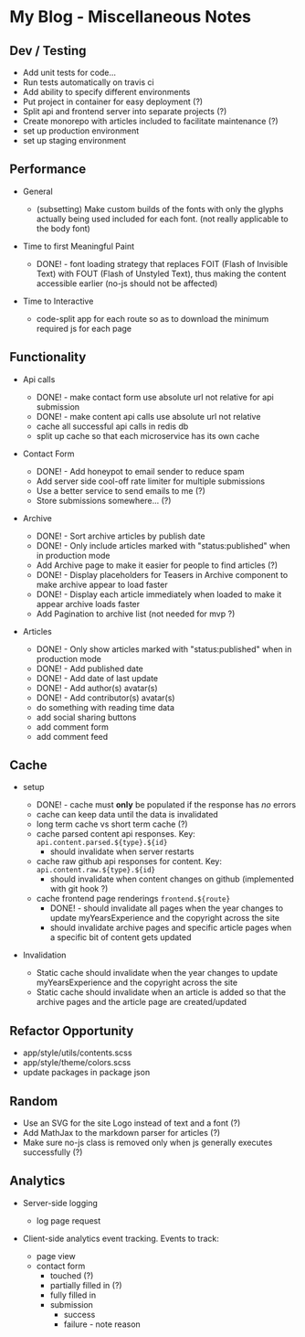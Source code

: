# My Blog - Miscellaneous Notes

## Dev / Testing

- Add unit tests for code...
- Run tests automatically on travis ci
- Add ability to specify different environments
- Put project in container for easy deployment (?)
- Split api and frontend server into separate projects (?)
- Create monorepo with articles included to facilitate maintenance (?)
- set up production environment
- set up staging environment

## Performance

- General
  - (subsetting) Make custom builds of the fonts with only the glyphs actually
    being used included for each font. (not really applicable to the body font)


- Time to first Meaningful Paint
  - DONE! - font loading strategy that replaces FOIT (Flash of Invisible Text)
            with FOUT (Flash of Unstyled Text), thus making the content 
            accessible earlier (no-js should not be affected)


- Time to Interactive
  - code-split app for each route so as to download the minimum required js for
    each page

## Functionality

- Api calls
  - DONE! - make contact form use absolute url not relative for api submission
  - DONE! - make content api calls use absolute url not relative
  - cache all successful api calls in redis db
  - split up cache so that each microservice has its own cache

- Contact Form
  - DONE! - Add honeypot to email sender to reduce spam
  - Add server side cool-off rate limiter for multiple submissions
  - Use a better service to send emails to me (?)
  - Store submissions somewhere... (?)

- Archive
  - DONE! - Sort archive articles by publish date
  - DONE! - Only include articles marked with "status:published" when in 
            production mode
  - Add Archive page to make it easier for people to find articles (?)
  - DONE! - Display placeholders for Teasers in Archive component to make archive
            appear to load faster
  - DONE! - Display each article immediately when loaded to make it appear archive
            loads faster
  - Add Pagination to archive list (not needed for mvp ?)

- Articles
  - DONE! - Only show articles marked with "status:published" when in
            production mode
  - DONE! - Add published date
  - DONE! - Add date of last update
  - DONE! - Add author(s) avatar(s)
  - DONE! - Add contributor(s) avatar(s)
  - do something with reading time data
  - add social sharing buttons
  - add comment form
  - add comment feed

## Cache

- setup
  - DONE! - cache must **only** be populated if the response has _no_ errors
  - cache can keep data until the data is invalidated
  - long term cache vs short term cache (?)
  - cache parsed content api responses. Key: `api.content.parsed.${type}.${id}`
    - should invalidate when server restarts
  - cache raw github api responses for content. Key: `api.content.raw.${type}.${id}`
    - should invalidate when content changes on github
       (implemented with git hook ?)
  - cache frontend page renderings `frontend.${route}`
    - DONE! - should invalidate all pages when the year changes to update
               myYearsExperience and the copyright across the site
    - should invalidate archive pages and specific article pages when a specific
       bit of content gets updated


- Invalidation
  - Static cache should invalidate when the year changes to update 
    myYearsExperience and the copyright across the site
  - Static cache should invalidate when an article is added so that the
    archive pages and the article page are created/updated

## Refactor Opportunity

- app/style/utils/contents.scss
- app/style/theme/colors.scss
- update packages in package json

## Random

- Use an SVG for the site Logo instead of text and a font (?)
- Add MathJax to the markdown parser for articles (?)
- Make sure no-js class is removed only when js generally executes successfully (?)

## Analytics

- Server-side logging
  - log page request


- Client-side analytics event tracking. Events to track:
  - page view
  - contact form
    - touched (?)
    - partially filled in (?)
    - fully filled in
    - submission
      - success
      - failure - note reason

